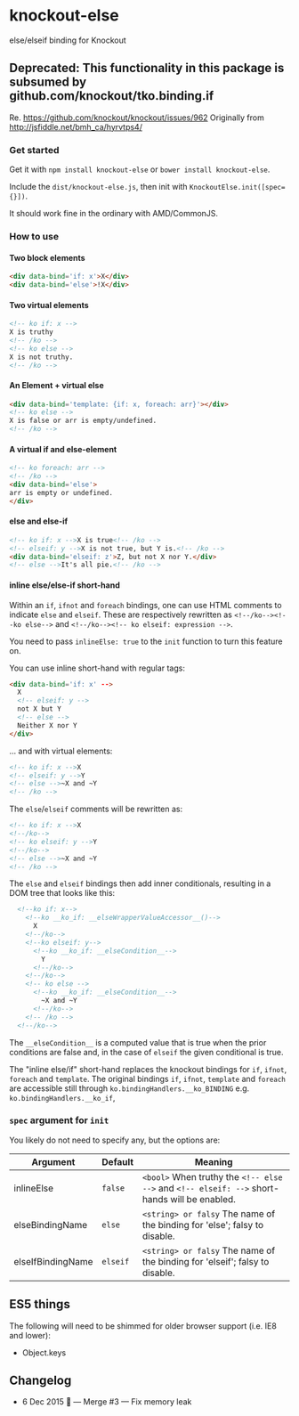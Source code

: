 knockout-else
=============

else/elseif binding for Knockout

## Deprecated: This functionality in this package is subsumed by github.com/knockout/tko.binding.if


Re. https://github.com/knockout/knockout/issues/962
Originally from http://jsfiddle.net/bmh_ca/hyrvtps4/


### Get started
Get it with `npm install knockout-else` or `bower install knockout-else`.

Include the `dist/knockout-else.js`, then init with `KnockoutElse.init([spec={}])`.

It should work fine in the ordinary with AMD/CommonJS.

### How to use

#### Two block elements

```html
<div data-bind='if: x'>X</div>
<div data-bind='else'>!X</div>
```

#### Two virtual elements
```html
<!-- ko if: x -->
X is truthy
<!-- /ko -->
<!-- ko else -->
X is not truthy.
<!-- /ko -->
```

#### An Element + virtual else
```html
<div data-bind='template: {if: x, foreach: arr}'></div>
<!-- ko else -->
X is false or arr is empty/undefined.
<!-- /ko -->
```


#### A virtual if and else-element
```html
<!-- ko foreach: arr -->
<!-- /ko -->
<div data-bind='else'>
arr is empty or undefined.
</div>
```

#### else and else-if
```html
<!-- ko if: x -->X is true<!-- /ko -->
<!-- elseif: y -->X is not true, but Y is.<!-- /ko -->
<div data-bind='elseif: z'>Z, but not X nor Y.</div>
<!-- else -->It's all pie.<!-- /ko -->
```


#### inline else/else-if short-hand

Within an `if`, `ifnot` and `foreach` bindings, one can use HTML comments to indicate `else` and `elseif`. These are respectively rewritten as `<!--/ko--><!--ko else-->` and `<!--/ko--><!-- ko elseif: expression -->`.

You need to pass `inlineElse: true` to the `init` function to turn this feature on.

You can use inline short-hand with regular tags:
```html
<div data-bind='if: x' -->
  X
  <!-- elseif: y -->
  not X but Y
  <!-- else -->
  Neither X nor Y
</div>
```

... and with virtual elements:
```html
<!-- ko if: x -->X
<!-- elseif: y -->Y
<!-- else -->~X and ~Y
<!-- /ko -->
```

The `else`/`elseif` comments will be rewritten as:

```html
<!-- ko if: x -->X
<!--/ko-->
<!-- ko elseif: y -->Y
<!--/ko-->
<!-- else -->~X and ~Y
<!-- /ko -->
```

The `else` and `elseif` bindings then add inner conditionals, resulting in a DOM tree that looks like this:

```html
  <!--ko if: x-->
    <!--ko __ko_if: __elseWrapperValueAccessor__()-->
      X
    <!--/ko-->
    <!--ko elseif: y-->
      <!--ko __ko_if: __elseCondition__-->
        Y
      <!--/ko-->
    <!--/ko-->
    <!-- ko else -->
      <!--ko __ko_if: __elseCondition__-->
        ~X and ~Y
      <!--/ko-->
    <!-- /ko -->
  <!--/ko-->
```

The `__elseCondition__` is a computed value that is true when the prior conditions are false and, in the case of `elseif` the given conditional is true.

The "inline else/if" short-hand replaces the knockout 
bindings for `if`, `ifnot`, `foreach` and `template`.
The original bindings `if`, `ifnot`, `template` and `foreach` are
accessible still through `ko.bindingHandlers.__ko_BINDING` e.g. `ko.bindingHandlers.__ko_if`,



### `spec` argument for `init`

You likely do not need to specify any, but the options are:

| Argument | Default | Meaning
|---       | ---     | ---
| inlineElse | `false`  | `<bool>` When truthy the `<!-- else -->` and `<!-- elseif: -->` short-hands will be enabled.
| elseBindingName | `else` | `<string> or falsy` The name of the binding for 'else'; falsy to disable.
| elseIfBindingName  | `elseif` | `<string> or falsy` The name of the binding for 'elseif'; falsy to disable.


ES5 things
---
The following will need to be shimmed for older browser support (i.e. IE8 and lower):

- Object.keys


Changelog
---

- 6 Dec 2015 🌵  — Merge #3 — Fix memory leak
